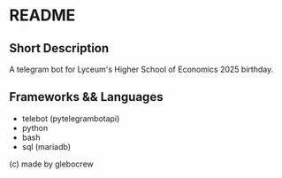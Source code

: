 # README
## Short Description
A telegram bot for Lyceum's Higher School of Economics 2025 birthday.

## Frameworks && Languages
- telebot (pytelegrambotapi)
- python
- bash
- sql (mariadb)


(c) made by glebocrew